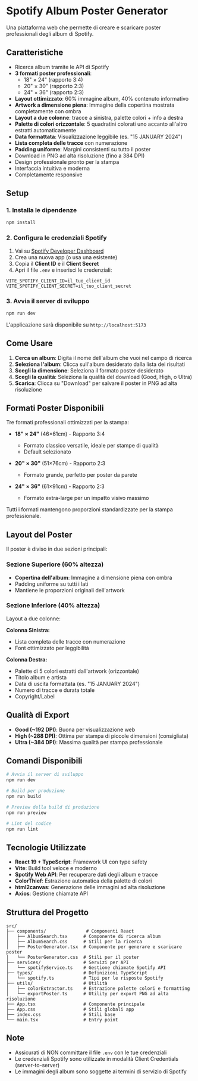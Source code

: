 # Spotify Album Poster Generator

Una piattaforma web che permette di creare e scaricare poster professionali degli album di Spotify.

## Caratteristiche

- Ricerca album tramite le API di Spotify
- **3 formati poster professionali**:
  - 18" × 24" (rapporto 3:4)
  - 20" × 30" (rapporto 2:3)
  - 24" × 36" (rapporto 2:3)
- **Layout ottimizzato**: 60% immagine album, 40% contenuto informativo
- **Artwork a dimensione piena**: Immagine della copertina mostrata completamente con ombra
- **Layout a due colonne**: tracce a sinistra, palette colori + info a destra
- **Palette di colori orizzontale**: 5 quadratini colorati uno accanto all'altro estratti automaticamente
- **Data formattata**: Visualizzazione leggibile (es. "15 JANUARY 2024")
- **Lista completa delle tracce** con numerazione
- **Padding uniforme**: Margini consistenti su tutto il poster
- Download in PNG ad alta risoluzione (fino a 384 DPI)
- Design professionale pronto per la stampa
- Interfaccia intuitiva e moderna
- Completamente responsive

## Setup

### 1. Installa le dipendenze

```bash
npm install
```

### 2. Configura le credenziali Spotify

1. Vai su [Spotify Developer Dashboard](https://developer.spotify.com/dashboard)
2. Crea una nuova app (o usa una esistente)
3. Copia il **Client ID** e il **Client Secret**
4. Apri il file `.env` e inserisci le credenziali:

```env
VITE_SPOTIFY_CLIENT_ID=il_tuo_client_id
VITE_SPOTIFY_CLIENT_SECRET=il_tuo_client_secret
```

### 3. Avvia il server di sviluppo

```bash
npm run dev
```

L'applicazione sarà disponibile su `http://localhost:5173`

## Come Usare

1. **Cerca un album**: Digita il nome dell'album che vuoi nel campo di ricerca
2. **Seleziona l'album**: Clicca sull'album desiderato dalla lista dei risultati
3. **Scegli la dimensione**: Seleziona il formato poster desiderato
4. **Scegli la qualità**: Seleziona la qualità del download (Good, High, o Ultra)
5. **Scarica**: Clicca su "Download" per salvare il poster in PNG ad alta risoluzione

## Formati Poster Disponibili

Tre formati professionali ottimizzati per la stampa:

- **18" × 24"** (46×61cm) - Rapporto 3:4
  - Formato classico versatile, ideale per stampe di qualità
  - Default selezionato

- **20" × 30"** (51×76cm) - Rapporto 2:3
  - Formato grande, perfetto per poster da parete

- **24" × 36"** (61×91cm) - Rapporto 2:3
  - Formato extra-large per un impatto visivo massimo

Tutti i formati mantengono proporzioni standardizzate per la stampa professionale.

## Layout del Poster

Il poster è diviso in due sezioni principali:

### Sezione Superiore (60% altezza)
- **Copertina dell'album**: Immagine a dimensione piena con ombra
- Padding uniforme su tutti i lati
- Mantiene le proporzioni originali dell'artwork

### Sezione Inferiore (40% altezza)
Layout a due colonne:

**Colonna Sinistra:**
- Lista completa delle tracce con numerazione
- Font ottimizzato per leggibilità

**Colonna Destra:**
- Palette di 5 colori estratti dall'artwork (orizzontale)
- Titolo album e artista
- Data di uscita formattata (es. "15 JANUARY 2024")
- Numero di tracce e durata totale
- Copyright/Label

## Qualità di Export

- **Good (~192 DPI)**: Buona per visualizzazione web
- **High (~288 DPI)**: Ottima per stampa di piccole dimensioni (consigliata)
- **Ultra (~384 DPI)**: Massima qualità per stampa professionale

## Comandi Disponibili

```bash
# Avvia il server di sviluppo
npm run dev

# Build per produzione
npm run build

# Preview della build di produzione
npm run preview

# Lint del codice
npm run lint
```

## Tecnologie Utilizzate

- **React 19 + TypeScript**: Framework UI con type safety
- **Vite**: Build tool veloce e moderno
- **Spotify Web API**: Per recuperare dati degli album e tracce
- **ColorThief**: Estrazione automatica della palette di colori
- **html2canvas**: Generazione delle immagini ad alta risoluzione
- **Axios**: Gestione chiamate API

## Struttura del Progetto

```
src/
├── components/               # Componenti React
│   ├── AlbumSearch.tsx      # Componente di ricerca album
│   ├── AlbumSearch.css      # Stili per la ricerca
│   ├── PosterGenerator.tsx  # Componente per generare e scaricare poster
│   └── PosterGenerator.css  # Stili per il poster
├── services/                # Servizi per API
│   └── spotifyService.ts    # Gestione chiamate Spotify API
├── types/                   # Definizioni TypeScript
│   └── spotify.ts           # Tipi per le risposte Spotify
├── utils/                   # Utilità
│   ├── colorExtractor.ts    # Estrazione palette colori e formatting
│   └── exportPoster.ts      # Utility per export PNG ad alta risoluzione
├── App.tsx                  # Componente principale
├── App.css                  # Stili globali app
├── index.css                # Stili base
└── main.tsx                 # Entry point
```

## Note

- Assicurati di NON committare il file `.env` con le tue credenziali
- Le credenziali Spotify sono utilizzate in modalità Client Credentials (server-to-server)
- Le immagini degli album sono soggette ai termini di servizio di Spotify
